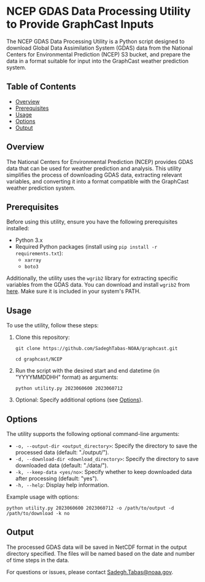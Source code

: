 # NCEP GDAS Data Processing Utility to Provide GraphCast Inputs

The NCEP GDAS Data Processing Utility is a Python script designed to download Global Data Assimilation System (GDAS) data from the National Centers for Environmental Prediction (NCEP) S3 bucket, and prepare the data in a format suitable for input into the GraphCast weather prediction system.

## Table of Contents
- [Overview](#overview)
- [Prerequisites](#prerequisites)
- [Usage](#usage)
- [Options](#options)
- [Output](#output)

## Overview

The National Centers for Environmental Prediction (NCEP) provides GDAS data that can be used for weather prediction and analysis. This utility simplifies the process of downloading GDAS data, extracting relevant variables, and converting it into a format compatible with the GraphCast weather prediction system.

## Prerequisites

Before using this utility, ensure you have the following prerequisites installed:
- Python 3.x
- Required Python packages (install using `pip install -r requirements.txt`):
  - `xarray`
  - `boto3`

Additionally, the utility uses the `wgrib2` library for extracting specific variables from the GDAS data. You can download and install `wgrib2` from [here](http://www.cpc.ncep.noaa.gov/products/wesley/wgrib2/). Make sure it is included in your system's PATH.

## Usage

To use the utility, follow these steps:

1. Clone this repository:
   
   `git clone https://github.com/SadeghTabas-NOAA/graphcast.git`
   
   `cd graphcast/NCEP`

3. Run the script with the desired start and end datetime (in "YYYYMMDDHH" format) as arguments:

   `python utility.py 2023060600 2023060712`


3. Optional: Specify additional options (see [Options](#options)).

## Options

The utility supports the following optional command-line arguments:

- `-o, --output-dir <output_directory>`: Specify the directory to save the processed data (default: "./output/").
- `-d, --download-dir <download_directory>`: Specify the directory to save downloaded data (default: "./data/").
- `-k, --keep-data <yes/no>`: Specify whether to keep downloaded data after processing (default: "yes").
- `-h, --help`: Display help information.

Example usage with options:

   `python utility.py 2023060600 2023060712 -o /path/to/output -d /path/to/download -k no`


## Output

The processed GDAS data will be saved in NetCDF format in the output directory specified. The files will be named based on the date and number of time steps in the data.



For questions or issues, please contact [Sadegh.Tabas@noaa.gov](mailto:Sadegh.Tabas@noaa.gov).
